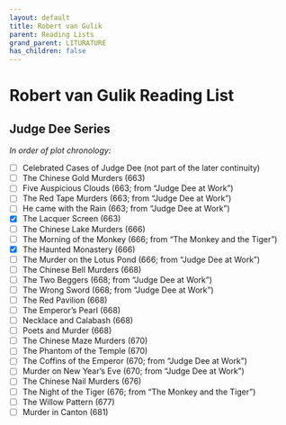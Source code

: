 ```yaml
---
layout: default
title: Robert van Gulik
parent: Reading Lists
grand_parent: LITURATURE
has_children: false
---
```

# Robert van Gulik Reading List

## Judge Dee Series
*In order of plot chronology:*  
- [ ] Celebrated Cases of Judge Dee (not part of the later continuity)  
- [ ] The Chinese Gold Murders (663)  
- [ ] Five Auspicious Clouds (663; from “Judge Dee at Work”)  
- [ ] The Red Tape Murders (663; from “Judge Dee at Work”)  
- [ ] He came with the Rain (663; from “Judge Dee at Work”)  
- [X] The Lacquer Screen (663)  
- [ ] The Chinese Lake Murders (666)  
- [ ] The Morning of the Monkey (666; from “The Monkey and the Tiger”)  
- [X] The Haunted Monastery (666)  
- [ ] The Murder on the Lotus Pond (666; from “Judge Dee at Work”)  
- [ ] The Chinese Bell Murders (668)  
- [ ] The Two Beggers (668; from “Judge Dee at Work”)  
- [ ] The Wrong Sword (668; from “Judge Dee at Work”)  
- [ ] The Red Pavilion (668)  
- [ ] The Emperor’s Pearl (668)  
- [ ] Necklace and Calabash (668)  
- [ ] Poets and Murder (668)  
- [ ] The Chinese Maze Murders (670)  
- [ ] The Phantom of the Temple (670)  
- [ ] The Coffins of the Emperor (670; from “Judge Dee at Work”)  
- [ ] Murder on New Year’s Eve (670; from “Judge Dee at Work”)  
- [ ] The Chinese Nail Murders (676)  
- [ ] The Night of the Tiger (676; from “The Monkey and the Tiger”)  
- [ ] The Willow Pattern (677)  
- [ ] Murder in Canton (681)  
